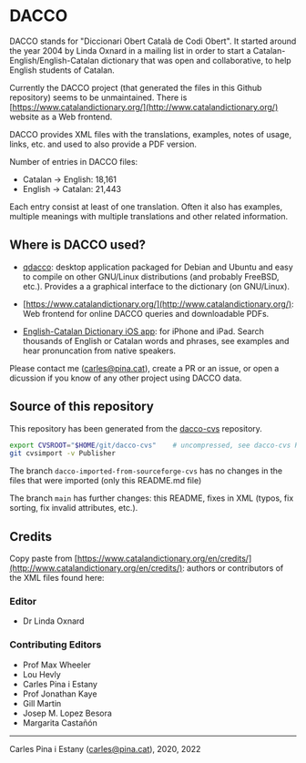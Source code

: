 # DACCO
DACCO stands for "Diccionari Obert Català de Codi Obert". It started around the year 2004 by Linda Oxnard in a mailing list in order to start a Catalan-English/English-Catalan dictionary that was open and collaborative, to help English students of Catalan.

Currently the DACCO project (that generated the files in this Github repository) seems to be unmaintained. There is [https://www.catalandictionary.org/](http://www.catalandictionary.org/) website as a Web frontend.

DACCO provides XML files with the translations, examples, notes of usage, links, etc. and used to also provide a PDF version.

Number of entries in DACCO files:
 * Catalan -> English: 18,161
 * English -> Catalan: 21,443

Each entry consist at least of one translation. Often it also has examples, multiple meanings with multiple translations and other related information.

## Where is DACCO used?

* [qdacco](https://github.com/cpina/qdacco): desktop application packaged for Debian and Ubuntu and easy to compile on other GNU/Linux distributions (and probably FreeBSD, etc.). Provides a a graphical interface to the dictionary (on GNU/Linux).

* [https://www.catalandictionary.org/](http://www.catalandictionary.org/): Web frontend for online DACCO queries and downloadable PDFs.

* [English-Catalan Dictionary iOS app](https://apps.apple.com/us/app/english-catalan-dictionary/id1660927078): for iPhone and iPad. Search thousands of English or Catalan words and phrases, see examples and hear pronuncation from native speakers.

Please contact me (carles@pina.cat), create a PR or an issue, or open a dicussion if you know of any other project using DACCO data.

## Source of this repository
This repository has been generated from the [dacco-cvs](https://github.com/cpina/dacco-cvs) repository.
```sh
export CVSROOT="$HOME/git/dacco-cvs"	# uncompressed, see dacco-cvs README.md
git cvsimport -v Publisher
```

The branch `dacco-imported-from-sourceforge-cvs` has no changes in the files that were imported (only this README.md file)

The branch `main` has further changes: this README, fixes in XML (typos, fix sorting, fix invalid attributes, etc.).

## Credits
Copy paste from [https://www.catalandictionary.org/en/credits/](http://www.catalandictionary.org/en/credits/): authors or contributors of the XML files found here:

### Editor
 * Dr Linda Oxnard

### Contributing Editors
 * Prof Max Wheeler
 * Lou Hevly
 * Carles Pina i Estany
 * Prof Jonathan Kaye
 * Gill Martin
 * Josep M. Lopez Besora
 * Margarita Castañón

---

Carles Pina i Estany (carles@pina.cat), 2020, 2022
